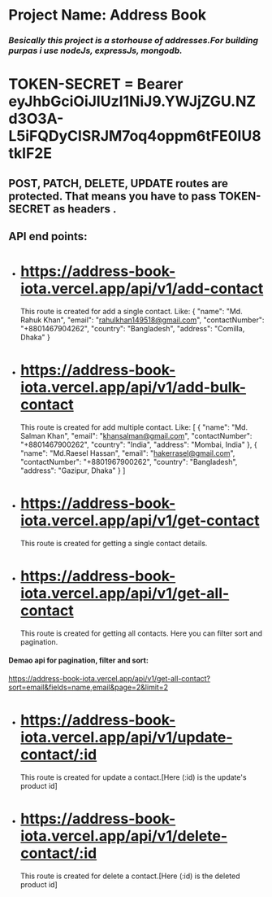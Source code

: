# Project Name: Address Book

### _Besically this project is a storhouse of addresses.For building purpas i use nodeJs, expressJs, mongodb._

# TOKEN-SECRET = Bearer eyJhbGciOiJIUzI1NiJ9.YWJjZGU.NZd3O3A-L5iFQDyClSRJM7oq4oppm6tFE0IU8tkIF2E

## POST, PATCH, DELETE, UPDATE routes are protected. That means you have to pass TOKEN-SECRET as headers .

## API end points:

- # https://address-book-iota.vercel.app/api/v1/add-contact
  This route is created for add a single contact. Like:
  {
  "name": "Md. Rahuk Khan",
  "email": "rahulkhan149518@gmail.com",
  "contactNumber": "+8801467904262",
  "country": "Bangladesh",
  "address": "Comilla, Dhaka"
  }
- # https://address-book-iota.vercel.app/api/v1/add-bulk-contact
  This route is created for add multiple contact. Like:
  [
  {
  "name": "Md. Salman Khan",
  "email": "khansalman@gmail.com",
  "contactNumber": "+8801467900262",
  "country": "India",
  "address": "Mombai, India"
  },
  {
  "name": "Md.Raesel Hassan",
  "email": "hakerrasel@gmail.com",
  "contactNumber": "+8801967900262",
  "country": "Bangladesh",
  "address": "Gazipur, Dhaka"
  }
  ]
- # https://address-book-iota.vercel.app/api/v1/get-contact
  This route is created for getting a single contact details.
- # https://address-book-iota.vercel.app/api/v1/get-all-contact
  This route is created for getting all contacts. Here you can filter sort and pagination.

#### Demao api for pagination, filter and sort:

https://address-book-iota.vercel.app/api/v1/get-all-contact?sort=email&fields=name,email&page=2&limit=2

- # https://address-book-iota.vercel.app/api/v1/update-contact/:id
  This route is created for update a contact.[Here (:id) is the update's product id]
- # https://address-book-iota.vercel.app/api/v1/delete-contact/:id
  This route is created for delete a contact.[Here (:id) is the deleted product id]
